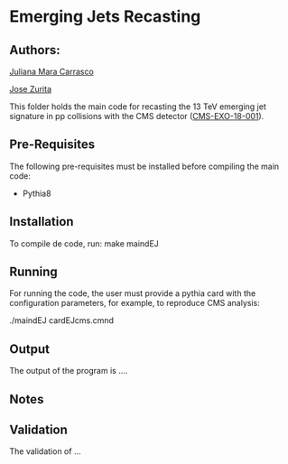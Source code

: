 # Emerging Jets Recasting #

## Authors: ##
[Juliana Mara Carrasco](jmcarrasco@ific.uv.es)

[Jose Zurita](mailto:jose.zurita@kit.edu)


This folder holds the main code for recasting the 13 TeV emerging jet signature in pp collisions with the CMS detector ([CMS-EXO-18-001](https://cms-results.web.cern.ch/cms-results/public-results/publications/EXO-18-001/)).

## Pre-Requisites ##

The following pre-requisites must be installed before compiling the main code:

  * Pythia8

## Installation ##

To compile de code, run:
make maindEJ


## Running ##

For running the code, the user must provide a pythia card with the configuration parameters, for example, to reproduce CMS analysis:

./maindEJ cardEJcms.cmnd 


## Output ##

The output of the program is ....

## Notes ##

## Validation ##

The validation of ...
